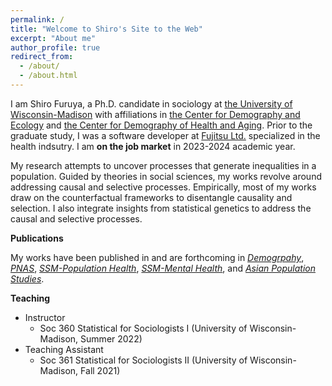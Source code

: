 ```yaml
---
permalink: /
title: "Welcome to Shiro's Site to the Web"
excerpt: "About me"
author_profile: true
redirect_from: 
  - /about/
  - /about.html
---
```


I am Shiro Furuya, a Ph.D. candidate in sociology at [the University of Wisconsin-Madison](https://sociology.wisc.edu/) with affiliations in [the Center for Demography and Ecology](https://cde.wisc.edu/) and [the Center for Demography of Health and Aging](https://cdha.wisc.edu/). Prior to the graduate study, I was a software developer at [Fujitsu Ltd.](https://www.fujitsu.com/global/) specialized in the health indsutry. I am **on the job market** in 2023-2024 academic year.

My research attempts to uncover processes that generate inequalities in a population. Guided by theories in social sciences, my works revolve around addressing causal and selective processes. Empirically, most of my works draw on the counterfactual frameworks to disentangle causality and selection. I also integrate insights from statistical genetics to address the causal and selective processes.

**Publications**

My works have been published in and are forthcoming in [*Demogrpahy*](https://read.dukeupress.edu/demography), [*PNAS*](https://www.pnas.org/), [*SSM-Population Health*](https://www.sciencedirect.com/journal/ssm-population-health), [*SSM-Mental Health*](https://www.sciencedirect.com/journal/ssm-mental-health), and [*Asian Population Studies*](https://www.tandfonline.com/journals/raps20).

**Teaching**
- Instructor
    - Soc 360 Statistical for Sociologists I (University of Wisconsin-Madison, Summer 2022)
- Teaching Assistant
    - Soc 361 Statistical for Sociologists II (University of Wisconsin-Madison, Fall 2021)





